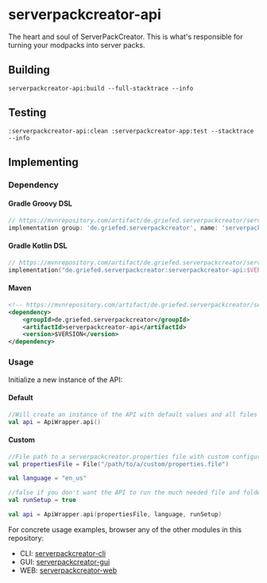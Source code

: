 # serverpackcreator-api

The heart and soul of ServerPackCreator. This is what's responsible for turning your modpacks into server packs.

## Building

`serverpackcreator-api:build --full-stacktrace --info`

## Testing

`:serverpackcreator-api:clean :serverpackcreator-app:test --stacktrace --info`

## Implementing

### Dependency

#### Gradle Groovy DSL

```groovy
// https://mvnrepository.com/artifact/de.griefed.serverpackcreator/serverpackcreator-api
implementation group: 'de.griefed.serverpackcreator', name: 'serverpackcreator-api', version: '$VERSION'
```

#### Gradle Kotlin DSL

```kotlin
// https://mvnrepository.com/artifact/de.griefed.serverpackcreator/serverpackcreator-api
implementation("de.griefed.serverpackcreator:serverpackcreator-api:$VERSION")
```

#### Maven

```xml
<!-- https://mvnrepository.com/artifact/de.griefed.serverpackcreator/serverpackcreator-api -->
<dependency>
    <groupId>de.griefed.serverpackcreator</groupId>
    <artifactId>serverpackcreator-api</artifactId>
    <version>$VERSION</version>
</dependency>
```

### Usage

Initialize a new instance of the API:

#### Default

```kotlin
//Will create an instance of the API with default values and all files and folders residing in the users home-directory.
val api = ApiWrapper.api() 
```

#### Custom

```kotlin
//File path to a serverpackcreator.properties file with custom configurations
val propertiesFile = File("/path/to/a/custom/properties.file") 

val language = "en_us"

//false if you don't want the API to run the much needed file and folder setups
val runSetup = true

val api = ApiWrapper.api(propertiesFile, language, runSetup)
```

For concrete usage examples, browser any of the other modules in this repository:

- CLI: [serverpackcreator-cli](../serverpackcreator-cli)
- GUI: [serverpackcreator-gui](../serverpackcreator-gui)
- WEB: [serverpackcreator-web](../serverpackcreator-web)